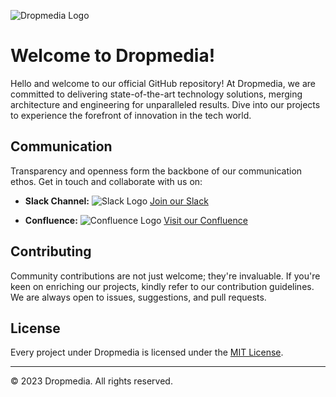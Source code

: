 ![Dropmedia Logo](URL_TO_DROPMEDIA_LOGO_HERE)

# Welcome to Dropmedia!

Hello and welcome to our official GitHub repository! At Dropmedia, we are committed to delivering state-of-the-art technology solutions, merging architecture and engineering for unparalleled results. Dive into our projects to experience the forefront of innovation in the tech world.

## Communication

Transparency and openness form the backbone of our communication ethos. Get in touch and collaborate with us on:

- **Slack Channel:** 
  ![Slack Logo](URL_TO_SLACK_LOGO)
  [Join our Slack](URL_TO_DROPMEDIA_SLACK_CHANNEL_HERE)

- **Confluence:**
  ![Confluence Logo](URL_TO_CONFLUENCE_LOGO)
  [Visit our Confluence](URL_TO_DROPMEDIA_CONFLUENCE_PAGE_HERE)

## Contributing

Community contributions are not just welcome; they're invaluable. If you're keen on enriching our projects, kindly refer to our contribution guidelines. We are always open to issues, suggestions, and pull requests.

## License

Every project under Dropmedia is licensed under the [MIT License](URL_TO_DROPMEDIA_LICENSE_FILE_IF_AVAILABLE).

---

© 2023 Dropmedia. All rights reserved.
